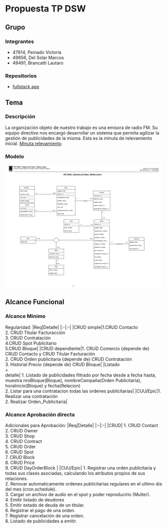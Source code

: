 # Propuesta TP DSW

## Grupo
### Integrantes
* 47814, Peinado Victoria
* 49856, Del Solar Marcos
* 49491, Brancatti Lautaro

### Repositorios
* [fullstack app](https://github.com/victoria-peinado/Desarrollo-Gesti-n-de-Publicidad)

## Tema
### Descripción
La organización objeto de nuestro trabajo es una emisora de radio FM. Su equipo directivo nos encargó desarrollar un sistema que permita agilizar la gestión de publicidades de la misma. 
Esta es la minuta de relevamiento inicial. [Minuta relevamiento](https://docs.google.com/document/d/17VS5a1s4kwa8LozVOTpg5zMMIRsvXpUy/edit?usp=sharing&ouid=117489587614602605707&rtpof=true&sd=true)


### Modelo
![](https://github.com/victoria-peinado/Desarrollo-Gesti-n-de-Publicidad/blob/main/Documentacion/Modelo%20de%20Dominio%20-%20Publicidades-recortado.jpg)


## Alcance Funcional 

### Alcance Mínimo 

Regularidad:
|Req|Detalle|
|:-|:-|
|CRUD simple|1.CRUD Contacto  <br>2. CRUD Titular Facturacción<br>3. CRUD Contratación<br> 4.CRUD Spot Publicitario <br>5.CRUD Bloque|
|CRUD dependiente|1. CRUD Comercio {depende de} CRUD Contacto y CRUD Titular Facturación<br>2. CRUD Orden publicitaria {depende de} CRUD Contratación <br>3. Historial Precio {depende de} CRUD Bloque|
|Listado<br>+<br>detalle| 1. Listado de publicidades filtrado por fecha desde a fecha hasta, muestra nroBloque(Bloque), nombreCampaña(Orden Publicitaria), horaInicio(Bloque) y fecha(Relacion) <br> 2. Listar para una contratacion todas las ordenes publicitarias|
|CUU/Epic|1. Realizar una contratación<br>2. Realizar Orden_Publicitaria|



### Alcance Aprobación directa

Adicionales para Aprobación:
|Req|Detalle|
|:-|:-|
|CRUD| 1. CRUD Contact <br> 2. CRUD Owner <br> 3. CRUD Shop <br> 4. CRUD Contract <br> 5. CRUD Order <br> 6. CRUD Spot <br> 7. CRUD Block <br> 8. CRUD Price <br> 9. CRUD DayOrderBlock |
|CUU/Epic| 1. Registrar una orden publicitaria y todas sus clases asociadas, calculando los atributos propios de sus relaciones. <br> 2. Renovar automaticamente ordenes publicitarias regulares en el ultimo día del mes (cron.schedule). <br> 3. Cargar un archivo de audio en el spot y poder reproducirlo (Multer). <br> 4. Emitir listado de deudores <br> 5. Emitir estado de deuda de un titular. <br> 6. Registrar el pago de una orden. <br> 7. Registrar cancelación de una orden. <br> 8. Listado de publicidades a emitir. 


